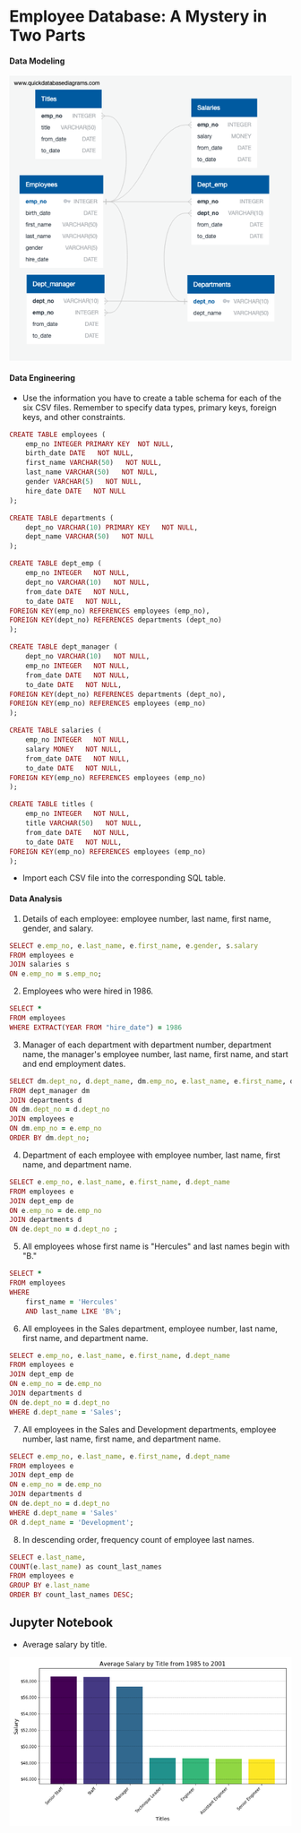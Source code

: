 # Employee Database: A Mystery in Two Parts

#### Data Modeling

<p align="center">
  <img src="EmployeeSQL/Images/ERD.png">
</p>

#### Data Engineering

* Use the information you have to create a table schema for each of the six CSV files. Remember to specify data types, primary keys, foreign keys, and other constraints.

```ruby
CREATE TABLE employees (
    emp_no INTEGER PRIMARY KEY  NOT NULL,
    birth_date DATE   NOT NULL,
    first_name VARCHAR(50)   NOT NULL,
    last_name VARCHAR(50)   NOT NULL,
    gender VARCHAR(5)   NOT NULL,
    hire_date DATE   NOT NULL
);
```
```ruby
CREATE TABLE departments (
    dept_no VARCHAR(10) PRIMARY KEY   NOT NULL,
    dept_name VARCHAR(50)   NOT NULL
);
```
```ruby
CREATE TABLE dept_emp (
    emp_no INTEGER   NOT NULL,
    dept_no VARCHAR(10)   NOT NULL,
    from_date DATE   NOT NULL,
    to_date DATE   NOT NULL,
FOREIGN KEY(emp_no) REFERENCES employees (emp_no),
FOREIGN KEY(dept_no) REFERENCES departments (dept_no)	
);
```
```ruby
CREATE TABLE dept_manager (
    dept_no VARCHAR(10)   NOT NULL,
    emp_no INTEGER   NOT NULL,
    from_date DATE   NOT NULL,
    to_date DATE   NOT NULL,
FOREIGN KEY(dept_no) REFERENCES departments (dept_no),
FOREIGN KEY(emp_no) REFERENCES employees (emp_no)	
);
```
```ruby
CREATE TABLE salaries (
    emp_no INTEGER   NOT NULL,
    salary MONEY   NOT NULL,
    from_date DATE   NOT NULL,
    to_date DATE   NOT NULL,
FOREIGN KEY(emp_no) REFERENCES employees (emp_no)
);
```
```ruby
CREATE TABLE titles (
    emp_no INTEGER   NOT NULL,
    title VARCHAR(50)   NOT NULL,
    from_date DATE   NOT NULL,
    to_date DATE   NOT NULL,
FOREIGN KEY(emp_no) REFERENCES employees (emp_no)
);
```

* Import each CSV file into the corresponding SQL table.

#### Data Analysis

1. Details of each employee: employee number, last name, first name, gender, and salary.
```ruby
SELECT e.emp_no, e.last_name, e.first_name, e.gender, s.salary
FROM employees e
JOIN salaries s
ON e.emp_no = s.emp_no;
```
2. Employees who were hired in 1986.
```ruby
SELECT *
FROM employees
WHERE EXTRACT(YEAR FROM "hire_date") = 1986
```
3. Manager of each department with department number, department name, the manager's employee number, last name, first name, and start and end employment dates.
```ruby
SELECT dm.dept_no, d.dept_name, dm.emp_no, e.last_name, e.first_name, dm.from_date, dm.to_date
FROM dept_manager dm
JOIN departments d
ON dm.dept_no = d.dept_no
JOIN employees e
ON dm.emp_no = e.emp_no
ORDER BY dm.dept_no;
```
4. Department of each employee with employee number, last name, first name, and department name.
```ruby
SELECT e.emp_no, e.last_name, e.first_name, d.dept_name
FROM employees e
JOIN dept_emp de
ON e.emp_no = de.emp_no
JOIN departments d
ON de.dept_no = d.dept_no ;
```
5. All employees whose first name is "Hercules" and last names begin with "B."
```ruby
SELECT * 
FROM employees
WHERE 
	first_name = 'Hercules'
	AND last_name LIKE 'B%';
```
6. All employees in the Sales department, employee number, last name, first name, and department name.
```ruby
SELECT e.emp_no, e.last_name, e.first_name, d.dept_name
FROM employees e
JOIN dept_emp de
ON e.emp_no = de.emp_no
JOIN departments d
ON de.dept_no = d.dept_no
WHERE d.dept_name = 'Sales';
```
7. All employees in the Sales and Development departments, employee number, last name, first name, and department name.
```ruby
SELECT e.emp_no, e.last_name, e.first_name, d.dept_name
FROM employees e
JOIN dept_emp de
ON e.emp_no = de.emp_no
JOIN departments d
ON de.dept_no = d.dept_no
WHERE d.dept_name = 'Sales'
OR d.dept_name = 'Development';
```
8. In descending order, frequency count of employee last names.
```ruby
SELECT e.last_name,
COUNT(e.last_name) as count_last_names
FROM employees e
GROUP BY e.last_name
ORDER BY count_last_names DESC;
```
## Jupyter Notebook

* Average salary by title.

<p align="center">
  <img src="EmployeeSQL/Images/average_salary_by_title.png">
</p>




